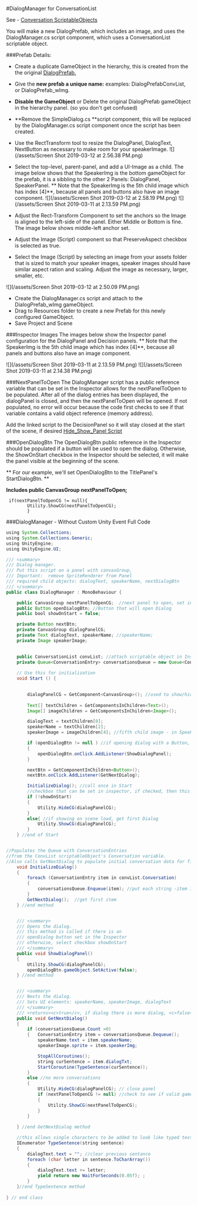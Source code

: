 #DialogManager for ConversationList

See - [Conversation ScriptableObjects](/conversation-scriptable-objects.md)

You will make a new DialogPrefab, which includes an image, and uses the DialogManager.cs script component, which uses a ConversationList scriptable object.

###Prefab Details:
 -  Create a duplicate GameObject in the hierarchy, this is created from the the original [DialogPrefab.](/simple-dialog-prefab.md)
 - Give the **new prefab a unique name:** examples: DialogPrefabConvList, or DialogPrefab_wImg.  
 - **Disable the GameObject** or Delete the original DialogPrefab gameObject in the hierarchy panel. (so you don't get confused)
 - **Remove the SimpleDialog.cs **script component, this will be replaced by the DialogManager.cs script component once the script has been created.
 - Use the RectTransform tool to resize the DialogPanel, DialogText, NextButton as necessary to make room for your speakerImage.
 ![](/assets/Screen Shot 2019-03-12 at 2.56.38 PM.png)
 - Select the top-level, parent-panel, and add a UI-Image as a child.  The image below shows that the SpeakerImg is the bottom gameObject for the prefab, it is a sibbling to the other 2 Panels:  DialogPanel, SpeakerPanel. ** Note that the SpeakerImg is the 5th child image which has index [4]**, because all panels and buttons also have an image component.
![](/assets/Screen Shot 2019-03-12 at 2.58.19 PM.png)
![](/assets/Screen Shot 2019-03-11 at 2.13.59 PM.png)

- Adjust the Rect-Transform Component to set the anchors so the Image is aligned to the left-side of the panel.  Either Middle or Bottom is fine.  The image below shows middle-left anchor set.
- Adjust the Image (Script) component so that PreserveAspect checkbox is selected as true.
- Select the Image (Script) by selecting an image from your assets folder that is sized to match your speaker images, speaker images should have similar aspect ration and scaling.  Adjust the image as necessary, larger, smaller, etc.

![](/assets/Screen Shot 2019-03-12 at 2.50.09 PM.png)

- Create the DialogManager.cs script and attach to the DialogPrefab_wImg gameObject.
- Drag to Resources folder to create a new Prefab for this newly configured GameObject.
- Save Project and Scene

###Inspector Images
The images below show the Inspector panel configuration for the DialogPanel and Decision panels. ** Note that the SpeakerImg is the 5th child image which has index [4]**, because all panels and buttons also have an image component.
 
![](/assets/Screen Shot 2019-03-11 at 2.13.59 PM.png)
![](/assets/Screen Shot 2019-03-11 at 2.14.38 PM.png)

###NextPanelToOpen
The DialogManager script has a public reference variable that can be set in the Inspector allows for the nextPanelToOpen to be populated. After all of the dialog entries has been displayed, the dialogPanel is closed, and then the nextPanelToOpen will be opened.  If not  populated, no error will occur because the code first checks to see if that variable contains a valid object reference (memory address). 

Add the linked script to the DecisionPanel so it will stay closed at the start of the scene, if desired [Hide_Show_Panel Script ](/conversation-scriptable-objects/dialogmanagerconvlist/hideshow-panel-script.md)


 ###OpenDialogBtn
 The OpenDialogBtn public reference in the Inspector should be populated if a button will be used to open the dialog.  Otherwise, the ShowOnStart checkbox in the Inspector should be selected, it will make the panel visible at the beginning of the scene. 
 
** For our example, we'll set OpenDialogBtn to the TitlePanel's StartDialogBtn. **

   
**Includes public CanvasGroup nextPanelToOpen;**
```
 if(nextPanelToOpenCG != null){
        Utility.ShowCG(nextPanelToOpenCG);
        }
```

###DialogManager - Without Custom Unity Event Full Code

```java
using System.Collections;
using System.Collections.Generic;
using UnityEngine;
using UnityEngine.UI;

/// <summary>
/// Dialog manager.
/// Put this script on a panel with canvasGroup, 
/// Important:  remove SpriteRenderer from Panel
/// required child objects: dialogText, speakerName, nextDialogBtn
/// </summary>
public class DialogManager : MonoBehaviour {

    public CanvasGroup nextPanelToOpenCG;  //next panel to open, set in Inspector
    public Button openDialogBtn; //Button that will open Dialog
    public bool showOnStart = false;

    private Button nextBtn;
    private CanvasGroup dialogPanelCG;
    private Text dialogText, speakerName; //speakerName;
    private Image speakerImage;
  

    public ConversationList convList; //attach scriptable object in Inspector
    private Queue<ConversationEntry> conversationsQueue = new Queue<ConversationEntry>();
   
    // Use this for initialization
    void Start () {

      
        dialogPanelCG = GetComponent<CanvasGroup>(); //used to show/hide panel
       
        Text[] textChildren = GetComponentsInChildren<Text>();
        Image[] imageChildren = GetComponentsInChildren<Image>();

        dialogText = textChildren[0];
        speakerName = textChildren[2];
        speakerImage = imageChildren[4]; //fifth child image - in SpeakerPanel

        if (openDialogBtn != null ) //if opening dialog with a Button, Populate OpenDialogButton in the Inspector 
        {
            openDialogBtn.onClick.AddListener(ShowDialogPanel);
        }

        nextBtn = GetComponentInChildren<Button>();
        nextBtn.onClick.AddListener(GetNextDialog);

        InitializeDialog(); //call once in Start
        //checkbox that can be set in inspector, if checked, then this is not exected
        if (!showOnStart)
        {
            Utility.HideCG(dialogPanelCG);
        }
        else{ //if showing on scene load, get first Dialog 
            Utility.ShowCG(dialogPanelCG);
        }
    } //end of Start


//Populates the Queue with ConversationEntries 
//from the ConvList scriptableObject's Conversation variable.
//Also calls GetNextDialog to populate initial conversation data for first conversation
    void InitializeDialog()
    {
        foreach (ConversationEntry item in convList.Conversation)
        {
            conversationsQueue.Enqueue(item); //put each string -item in the queue
        }
        GetNextDialog();  //get first item
    } //end method


    /// <summary>
    /// Opens the dialog.
    /// this method is called if there is an 
    /// openDialog button set in the Inspector
    /// otherwise, select checkbox showOnStart 
    /// </summary>
    public void ShowDialogPanel()
    {
        Utility.ShowCG(dialogPanelCG);
        openDialogBtn.gameObject.SetActive(false);
    } //end method


    /// <summary>
    /// Nexts the dialog.
    /// Sets UI elements: speakerName, speakerImage, dialogText
    /// </summary>
    /// <returns><c>true</c>, if dialog there is more dialog, <c>false</c> otherwise.</returns>
    public void GetNextDialog()
    {   
        if (conversationsQueue.Count >0)
        {   ConversationEntry item = conversationsQueue.Dequeue();
            speakerName.text = item.speakerName;
            speakerImage.sprite = item.speakerImg;

            StopAllCoroutines();
            string curSentence = item.dialogTxt;
            StartCoroutine(TypeSentence(curSentence));
        }
        else //no more conversations
        {
            Utility.HideCG(dialogPanelCG); // close panel
            if (nextPanelToOpenCG != null) //check to see if valid gameObject was set in inspector
            {
                Utility.ShowCG(nextPanelToOpenCG);
            } 
        }
    
    } //end GetNextDialog method

    //this allows single characters to be added to look like typed text
    IEnumerator TypeSentence(string sentence)
    {
        dialogText.text = ""; //clear previous sentance
        foreach (char letter in sentence.ToCharArray())
        {
            dialogText.text += letter;
            yield return new WaitForSeconds(0.05f); ;
        }
    }//end TypeSentence method
    
} // end class

```

